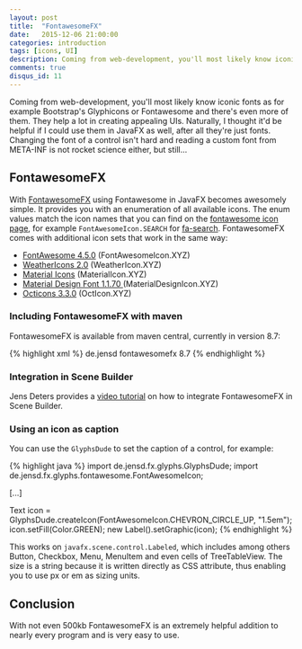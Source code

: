 ```yaml
---
layout: post
title:  "FontawesomeFX"
date:   2015-12-06 21:00:00
categories: introduction
tags: [icons, UI]
description: Coming from web-development, you'll most likely know iconic fonts as for example Bootstrap's Glyphicons or Fontawesome. This articles demonstrates how include Fontawesome in JavaFX applications.
comments: true
disqus_id: 11
---
```


Coming from web-development, you'll most likely know iconic fonts as for example Bootstrap's Glyphicons or Fontawesome and there's even more of them. They help a lot in creating appealing UIs. Naturally, I thought it'd be helpful if I could use them in JavaFX as well, after all they're just fonts. Changing the font of a control isn't hard and reading a custom font from META-INF is not rocket science either, but still...

## FontawesomeFX

With [FontawesomeFX](https://bitbucket.org/Jerady/fontawesomefx) using Fontawesome in JavaFX becomes awesomely simple. It provides you with an enumeration of all available icons. The enum values match the icon names that you can find on the [fontawesome icon page](https://fortawesome.github.io/Font-Awesome/icons/), for example `FontAwesomeIcon.SEARCH` for [fa-search](http://fortawesome.github.io/Font-Awesome/icon/search/). FontawesomeFX comes with additional icon sets that work in the same way:

 - [FontAwesome 4.5.0](https://fortawesome.github.io/Font-Awesome/) (FontAwesomeIcon.XYZ)
 - [WeatherIcons 2.0](http://erikflowers.github.io/weather-icons/) (WeatherIcon.XYZ)
 - [Material Icons](https://www.google.com/design/icons/) (MaterialIcon.XYZ)
 - [Material Design Font 1.1.70 ](https://materialdesignicons.com/) (MaterialDesignIcon.XYZ)
 - [Octicons 3.3.0](https://octicons.github.com/) (OctIcon.XYZ)

### Including FontawesomeFX with maven

FontawesomeFX is available from maven central, currently in version 8.7:

{% highlight xml %}
<dependency>
  <groupId>de.jensd</groupId>
  <artifactId>fontawesomefx</artifactId>
  <version>8.7</version>
</dependency>
{% endhighlight %}


### Integration in Scene Builder

Jens Deters provides a [video tutorial](https://youtu.be/UM05r6QsSbQ) on how to integrate FontawesomeFX in Scene Builder.

### Using an icon as caption

You can use the `GlyphsDude` to set the caption of a control, for example:

{% highlight java %}
import de.jensd.fx.glyphs.GlyphsDude;
import de.jensd.fx.glyphs.fontawesome.FontAwesomeIcon;

[...]

Text icon = GlyphsDude.createIcon(FontAwesomeIcon.CHEVRON_CIRCLE_UP, "1.5em");
icon.setFill(Color.GREEN);
new Label().setGraphic(icon);
{% endhighlight %}

This works on `javafx.scene.control.Labeled`, which includes among others Button, Checkbox, Menu, MenuItem and even cells of TreeTableView. The size is a string because it is written directly as CSS attribute, thus enabling you to use px or em as sizing units.

## Conclusion

With not even 500kb FontawesomeFX is an extremely helpful addition to nearly every program and is very easy to use.